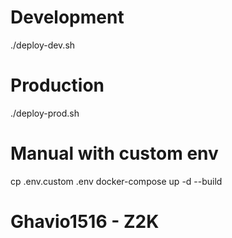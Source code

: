 # Development
./deploy-dev.sh

# Production  
./deploy-prod.sh

# Manual with custom env
cp .env.custom .env
docker-compose up -d --build

# Ghavio1516 - Z2K